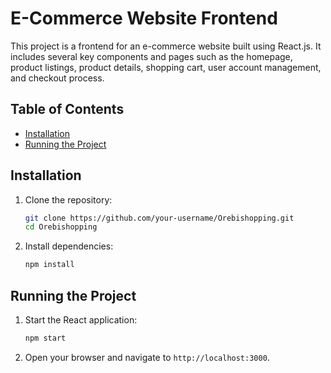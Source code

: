 # E-Commerce Website Frontend

This project is a frontend for an e-commerce website built using React.js. It includes several key components and pages such as the homepage, product listings, product details, shopping cart, user account management, and checkout process.

## Table of Contents
- [Installation](#installation)
- [Running the Project](#running-the-project)

## Installation

1. Clone the repository:
    ```bash
    git clone https://github.com/your-username/Orebishopping.git
    cd Orebishopping
    ```

2. Install dependencies:
    ```bash
    npm install
    ```

## Running the Project

1. Start the React application:
    ```bash
    npm start
    ```

2. Open your browser and navigate to `http://localhost:3000`.
